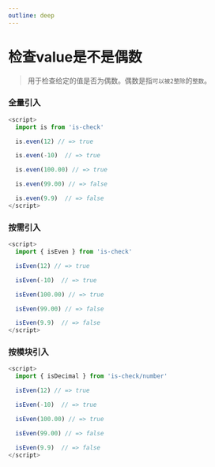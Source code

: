 ```yaml
---
outline: deep
---
```


# 检查value是不是偶数

> 用于检查给定的值是否为偶数。偶数是指`可以被2整除`的`整数`。 

### 全量引入
```javascript
<script>
  import is from 'is-check'

  is.even(12) // => true

  is.even(-10)  // => true

  is.even(100.00) // => true

  is.even(99.00) // => false

  is.even(9.9)  // => false
</script>
````
### 按需引入
```javascript
<script>
  import { isEven } from 'is-check'

  isEven(12) // => true

  isEven(-10)  // => true

  isEven(100.00) // => true

  isEven(99.00) // => false

  isEven(9.9)  // => false
</script>
````
### 按模块引入
```javascript
<script>
  import { isDecimal } from 'is-check/number'

  isEven(12) // => true

  isEven(-10)  // => true

  isEven(100.00) // => true

  isEven(99.00) // => false

  isEven(9.9)  // => false
</script>
````
